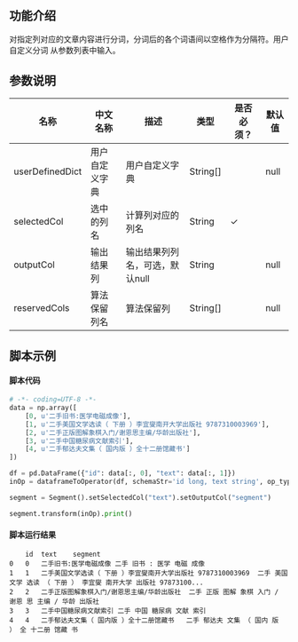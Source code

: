 ## 功能介绍

对指定列对应的文章内容进行分词，分词后的各个词语间以空格作为分隔符。用户自定义分词 从参数列表中输入。

## 参数说明
<!-- OLD_TABLE -->
<!-- This is the start of auto-generated parameter info -->
<!-- DO NOT EDIT THIS PART!!! -->
| 名称 | 中文名称 | 描述 | 类型 | 是否必须？ | 默认值 |
| --- | --- | --- | --- | --- | --- |
| userDefinedDict | 用户自定义字典 | 用户自定义字典 | String[] |  | null |
| selectedCol | 选中的列名 | 计算列对应的列名 | String | ✓ |  |
| outputCol | 输出结果列 | 输出结果列列名，可选，默认null | String |  | null |
| reservedCols | 算法保留列名 | 算法保留列 | String[] |  | null |<!-- This is the end of auto-generated parameter info -->

## 脚本示例
#### 脚本代码
```python
# -*- coding=UTF-8 -*-
data = np.array([
    [0, u'二手旧书:医学电磁成像'],
    [1, u'二手美国文学选读（ 下册 ）李宜燮南开大学出版社 9787310003969'],
    [2, u'二手正版图解象棋入门/谢恩思主编/华龄出版社'],
    [3, u'二手中国糖尿病文献索引'],
    [4, u'二手郁达夫文集（ 国内版 ）全十二册馆藏书']
])

df = pd.DataFrame({"id": data[:, 0], "text": data[:, 1]})
inOp = dataframeToOperator(df, schemaStr='id long, text string', op_type='batch')

segment = Segment().setSelectedCol("text").setOutputCol("segment")

segment.transform(inOp).print()
```

#### 脚本运行结果

```
	id	text	segment
0	0	二手旧书:医学电磁成像	二手 旧书 : 医学 电磁 成像
1	1	二手美国文学选读（ 下册 ）李宜燮南开大学出版社 9787310003969	二手 美国 文学 选读 （ 下册 ） 李宜燮 南开大学 出版社 97873100...
2	2	二手正版图解象棋入门/谢恩思主编/华龄出版社	二手 正版 图解 象棋 入门 / 谢恩 思 主编 / 华龄 出版社
3	3	二手中国糖尿病文献索引	二手 中国 糖尿病 文献 索引
4	4	二手郁达夫文集（ 国内版 ）全十二册馆藏书	二手 郁达夫 文集 （ 国内 版 ） 全 十二册 馆藏 书

```